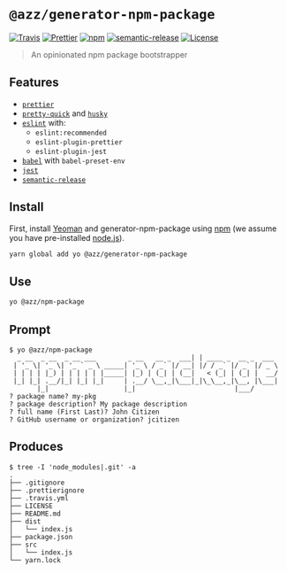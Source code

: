 # `@azz/generator-npm-package`

[![Travis](https://img.shields.io/travis/azz/generator-npm-package.svg?style=flat-square)](https://travis-ci.org/azz/generator-npm-package)
[![Prettier](https://img.shields.io/badge/code_style-prettier-ff69b4.svg?style=flat-square)](https://github.com/prettier/prettier)
[![npm](https://img.shields.io/npm/v/@azz/generator-npm-package.svg?style=flat-square)](https://npmjs.org/packages/@azz/generator-npm-package)
[![semantic-release](https://img.shields.io/badge/%20%20%F0%9F%93%A6%F0%9F%9A%80-semantic--release-e10079.svg?style=flat-square)](https://github.com/semantic-release/semantic-release)
[![License](https://img.shields.io/badge/license-MIT-blue.svg?style=flat-square)](LICENSE)

> An opinionated npm package bootstrapper

## Features

* [`prettier`](https://prettier.io)
* [`pretty-quick`](https://github.com/azz/pretty-quick) and [`husky`](https://github.com/typicode/husky)
* [`eslint`](https://eslint.org/) with:
  * `eslint:recommended`
  * `eslint-plugin-prettier`
  * `eslint-plugin-jest`
* [`babel`](https://babeljs.io) with `babel-preset-env`
* [`jest`](https://facebook.github.io/jest/)
* [`semantic-release`](https://github.com/semantic-release/semantic-release)

## Install

First, install [Yeoman](http://yeoman.io) and generator-npm-package using [npm](https://www.npmjs.com/) (we assume you have pre-installed [node.js](https://nodejs.org/)).

```bash
yarn global add yo @azz/generator-npm-package
```

## Use

```bash
yo @azz/npm-package
```

## Prompt

```shellsession
$ yo @azz/npm-package
  _ __  _ __  _ __ ___        _ __   __ _  ___| | ____ _  __ _  ___
 | '_ \| '_ \| '_ ` _ \ _____| '_ \ / _` |/ __| |/ / _` |/ _` |/ _ \
 | | | | |_) | | | | | |_____| |_) | (_| | (__|   < (_| | (_| |  __/
 |_| |_| .__/|_| |_| |_|     | .__/ \__,_|\___|_|\_\__,_|\__, |\___|
       |_|                   |_|                         |___/
? package name? my-pkg
? package description? My package description
? full name (First Last)? John Citizen
? GitHub username or organization? jcitizen
```

## Produces

```shellsession
$ tree -I 'node_modules|.git' -a
.
├── .gitignore
├── .prettierignore
├── .travis.yml
├── LICENSE
├── README.md
├── dist
│   └── index.js
├── package.json
├── src
│   └── index.js
└── yarn.lock
```
